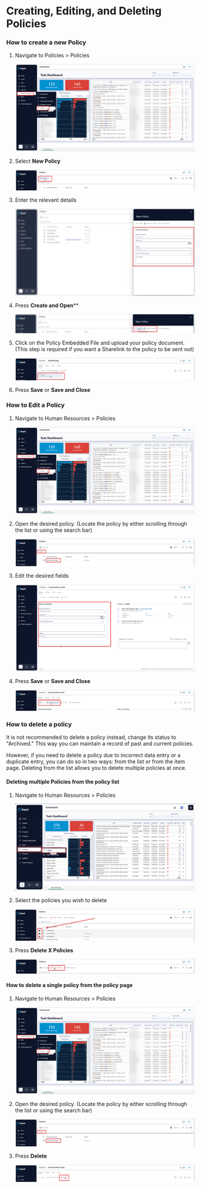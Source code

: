 # Creating, Editing, and Deleting Policies

### How to create a new Policy

1. Navigate to Policies &gt; Policies  

    ![image-1702522705319.png](./downloaded_image_1705285316426.png)

2. Select **New Policy** 

    ![image-1702522749287.png](./downloaded_image_1705285317437.png)

3. Enter the relevant details  

    ![image-1702522867459.png](./downloaded_image_1705285318446.png)

4. Press **Create and Open**** 

    ![image-1702522896903.png](./downloaded_image_1705285319457.png)

5. Click on the Policy Embedded File and upload your policy document. (This step is required if you want a Sharelink to the policy to be sent out)  

    ![image-1702522961862.png](./downloaded_image_1705285320467.png)

6. Press **Save** or **Save and Close**

### How to Edit a Policy

1. Navigate to Human Resources &gt; Policies 

    ![image-1702522705319.png](./downloaded_image_1705285316426.png)

2. Open the desired policy. (Locate the policy by either scrolling through the list or using the search bar)  

    ![image-1702523772396.png](./downloaded_image_1705285322504.png)

3. Edit the desired fields  

    ![image-1702523793222.png](./downloaded_image_1705285323515.png)

4. Press **Save** or ****Save and Close**** 

    ![image-1702523821862.png](./downloaded_image_1705285324532.png)

### How to delete a policy

It is not recommended to delete a policy instead, change its status to "Archived." This way you can maintain a record of past and current policies.

However, if you need to delete a policy due to incorrect data entry or a duplicate entry, you can do so in two ways: from the list or from the item page. Deleting from the list allows you to delete multiple policies at once.

#### Deleting multiple Policies from the policy list

1. Navigate to Human Resources &gt; Policies  

    ![image-1702522705319.png](./navigateToPolicies.png)

2. Select the policies you wish to delete  

    ![image-1702523913741.png](./downloaded_image_1705285326565.png)

3. Press **Delete X Policies** 

    ![image-1702523939731.png](./downloaded_image_1705285327580.png)

#### How to delete a single policy from the policy page

1. Navigate to Human Resources &gt; Policies 

    ![image-1702522705319.png](./downloaded_image_1705285316426.png)

2. Open the desired policy. (Locate the policy by either scrolling through the list or using the search bar)  

    ![image-1702523772396.png](./downloaded_image_1705285322504.png)

3. Press **Delete** 

    ![image-1702523990476.png](./downloaded_image_1705285330620.png)